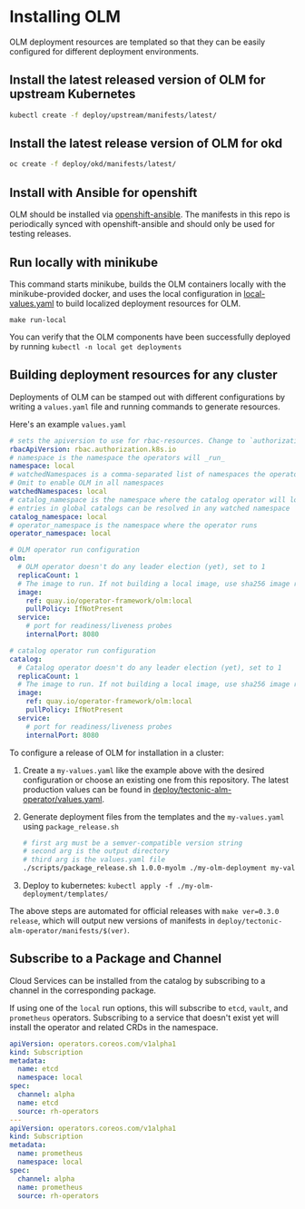 # Installing OLM

OLM deployment resources are templated so that they can be easily configured for different deployment environments.

## Install the latest released version of OLM for upstream Kubernetes

```bash
kubectl create -f deploy/upstream/manifests/latest/
```

## Install the latest release version of OLM for okd

```bash
oc create -f deploy/okd/manifests/latest/
```

## Install with Ansible for openshift

OLM should be installed via [openshift-ansible](https://github.com/openshift/openshift-ansible). The manifests in this
repo is periodically synced with openshift-ansible and should only be used for testing releases.

## Run locally with minikube

This command starts minikube, builds the OLM containers locally with the minikube-provided docker, and uses the local configuration in [local-values.yaml](local-values.yaml) to build localized deployment resources for OLM.

```
make run-local
```

You can verify that the OLM components have been successfully deployed by running `kubectl -n local get deployments`

## Building deployment resources for any cluster

Deployments of OLM can be stamped out with different configurations by writing a `values.yaml` file and running commands to generate resources.

Here's an example `values.yaml`

```yaml
# sets the apiversion to use for rbac-resources. Change to `authorization.openshift.io` for openshift
rbacApiVersion: rbac.authorization.k8s.io
# namespace is the namespace the operators will _run_
namespace: local
# watchedNamespaces is a comma-separated list of namespaces the operators will _watch_ for OLM resources.
# Omit to enable OLM in all namespaces
watchedNamespaces: local
# catalog_namespace is the namespace where the catalog operator will look for global catalogs.
# entries in global catalogs can be resolved in any watched namespace
catalog_namespace: local
# operator_namespace is the namespace where the operator runs
operator_namespace: local

# OLM operator run configuration
olm:
  # OLM operator doesn't do any leader election (yet), set to 1
  replicaCount: 1
  # The image to run. If not building a local image, use sha256 image references
  image:
    ref: quay.io/operator-framework/olm:local
    pullPolicy: IfNotPresent
  service:
    # port for readiness/liveness probes
    internalPort: 8080

# catalog operator run configuration
catalog:
  # Catalog operator doesn't do any leader election (yet), set to 1
  replicaCount: 1
  # The image to run. If not building a local image, use sha256 image references
  image:
    ref: quay.io/operator-framework/olm:local
    pullPolicy: IfNotPresent
  service:
    # port for readiness/liveness probes
    internalPort: 8080
```

To configure a release of OLM for installation in a cluster:

1. Create a `my-values.yaml` like the example above with the desired configuration or choose an existing one from this repository. The latest production values can be found in [deploy/tectonic-alm-operator/values.yaml](../../deploy/tectonic-alm-operator/values.yaml).
1. Generate deployment files from the templates and the `my-values.yaml` using `package_release.sh`

   ```bash
   # first arg must be a semver-compatible version string
   # second arg is the output directory
   # third arg is the values.yaml file
   ./scripts/package_release.sh 1.0.0-myolm ./my-olm-deployment my-values.yaml
   ```

1. Deploy to kubernetes: `kubectl apply -f ./my-olm-deployment/templates/`

The above steps are automated for official releases with `make ver=0.3.0 release`, which will output new versions of manifests in `deploy/tectonic-alm-operator/manifests/$(ver)`.

## Subscribe to a Package and Channel

Cloud Services can be installed from the catalog by subscribing to a channel in the corresponding package.

If using one of the `local` run options, this will subscribe to `etcd`, `vault`, and `prometheus` operators. Subscribing to a service that doesn't exist yet will install the operator and related CRDs in the namespace.

```yaml
apiVersion: operators.coreos.com/v1alpha1
kind: Subscription
metadata:
  name: etcd
  namespace: local
spec:
  channel: alpha
  name: etcd
  source: rh-operators
---
apiVersion: operators.coreos.com/v1alpha1
kind: Subscription
metadata:
  name: prometheus
  namespace: local
spec:
  channel: alpha
  name: prometheus
  source: rh-operators
```
